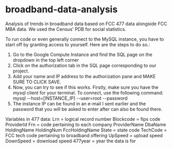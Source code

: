 # broadband-data-analysis
Analysis of trends in broadband data based on FCC 477 data alongside FCC MBA data. We used the Census' PDB for social statistics.

To run code or even generally connect to the MySQL instance, you have to start off by granting access to yourself. Here are the steps to do so.:
1) Go to the Google Compute Instance and find the SQL page on the dropdown in the top left corner
2) Click on the authorization tab in the SQL page corresponding to our project.
3) Add your name and IP address to the authorization pane and MAKE SURE TO CLICK SAVE.
4) Now, you can try to see if this works. Firstly, make sure you have the mysql client for your terminal. To connect, use the following command: mysql --host=[INSTANCE_IP] --user=root --password 
5) The instance IP can be found in an e-mail I sent earlier and the password that you will be asked to enter after can also be found there.

Variables in 477 data: 
Lrn = logical record number
Blockcode = fips code
ProviderId
Frn = code pertaining to each company
ProviderName
DbaName
HoldingName
HoldingNum
FccHoldingName
State = state code
TechCode = FCC tech code pertaining to broadband offering
UpSpeed = upload speed
DownSpeed = download speed
477year = year the data is for
